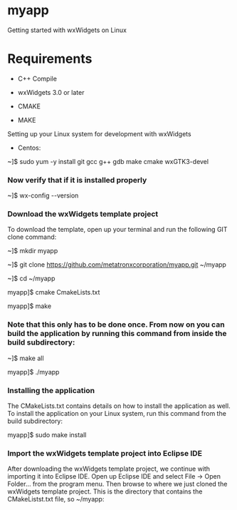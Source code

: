 # myapp

Getting started with wxWidgets on Linux

# Requirements

* C++ Compile

* wxWidgets 3.0 or later

* CMAKE

* MAKE

 Setting up your Linux system for development with wxWidgets

* Centos:

~]$ sudo yum -y install git gcc g++ gdb make cmake wxGTK3-devel

### Now verify that if it is installed properly

~]$ wx-config --version

### Download the wxWidgets template project

To download the template, open up your terminal and run the following GIT clone command:

~]$ mkdir myapp

~]$ git clone https://github.com/metatronxcorporation/myapp.git ~/myapp

~]$ cd ~/myapp

myapp]$ cmake CmakeLists.txt

myapp]$ make

### Note that this only has to be done once. From now on you can build the application by running this command from inside the build subdirectory:

~]$ make all

myapp]$ ./myapp

### Installing the application

The CMakeLists.txt contains details on how to install the application as well. To install the application on your Linux system, run this command from the build subdirectory:

myapp]$  sudo make install

### Import the wxWidgets template project into Eclipse IDE

After downloading the wxWidgets template project, we continue with importing it into Eclipse IDE. Open up Eclipse IDE and select File → Open Folder… from the program menu. Then browse to where we just cloned the wxWidgets template project. This is the directory that contains the CMakeListst.txt file, so ~/myapp:
